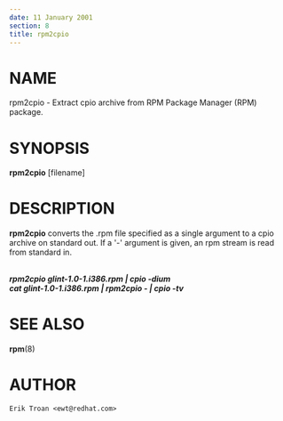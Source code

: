 ```yaml
---
date: 11 January 2001
section: 8
title: rpm2cpio
---
```


NAME
====

rpm2cpio - Extract cpio archive from RPM Package Manager (RPM) package.

SYNOPSIS
========

**rpm2cpio** \[filename\]

DESCRIPTION
===========

**rpm2cpio** converts the .rpm file specified as a single argument to a
cpio archive on standard out. If a \'-\' argument is given, an rpm
stream is read from standard in.

\
***rpm2cpio glint-1.0-1.i386.rpm \| cpio -dium***\
***cat glint-1.0-1.i386.rpm \| rpm2cpio - \| cpio -tv***

SEE ALSO
========

**rpm**(8)

AUTHOR
======

    Erik Troan <ewt@redhat.com>
